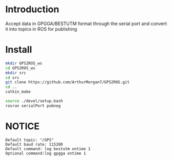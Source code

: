 # Introduction
Accept data in GPGGA/BESTUTM format through the serial port and convert it into topics in ROS for publishing



# Install
```bash
mkdir GPS2ROS_ws
cd GPS2ROS_ws
mkdir src
cd src
git clone https://github.com/ArthurMorgan7/GPS2ROS.git
cd ..
catkin_make

source ./devel/setup.bash
rosrun serialPort pubneg
```

# NOTICE

```
Default topic: "/GPS"
Default baud rate: 115200
Default command: log bestutm ontime 1
Optional command:log gpgga ontime 1
```
